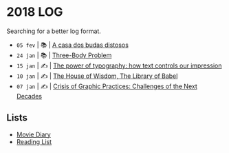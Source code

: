 # 2018 LOG

Searching for a better log format.

* `05 fev` | 📚 | [A casa dos budas distosos](2018/2018-02-05.md)
* `24 jan` | 📚 | [Three-Body Problem](2018/2018-01-24.md)
* `15 jan` | ✍️ | [The power of typography: how text controls our impression](2018/2018-01-15.md)
* `10 jan` | ✍️ | [The House of Wisdom, The Library of Babel](2018/2018-01-10.md)
* `07 jan` | ✍️ | [Crisis of Graphic Practices: Challenges of the Next Decades](2018/2018-01-07.md)

## Lists

- [Movie Diary](https://letterboxd.com/zehfernandes/films/diary/)
- [Reading List](2018/books.md)
